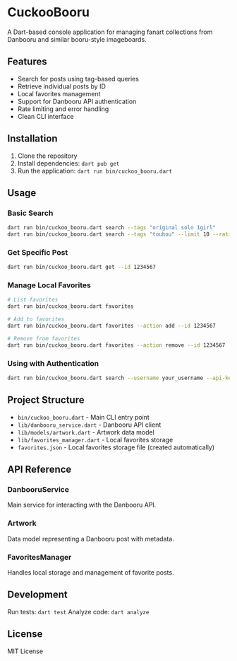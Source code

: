# CuckooBooru

A Dart-based console application for managing fanart collections from Danbooru and similar booru-style imageboards.

## Features

- Search for posts using tag-based queries
- Retrieve individual posts by ID
- Local favorites management
- Support for Danbooru API authentication
- Rate limiting and error handling
- Clean CLI interface

## Installation

1. Clone the repository
2. Install dependencies: `dart pub get`
3. Run the application: `dart run bin/cuckoo_booru.dart`

## Usage

### Basic Search

```bash
dart run bin/cuckoo_booru.dart search --tags "original solo 1girl"
dart run bin/cuckoo_booru.dart search --tags "touhou" --limit 10 --rating s
```

### Get Specific Post

```bash
dart run bin/cuckoo_booru.dart get --id 1234567
```

### Manage Local Favorites

```bash
# List favorites
dart run bin/cuckoo_booru.dart favorites

# Add to favorites
dart run bin/cuckoo_booru.dart favorites --action add --id 1234567

# Remove from favorites
dart run bin/cuckoo_booru.dart favorites --action remove --id 1234567
```

### Using with Authentication

```bash
dart run bin/cuckoo_booru.dart search --username your_username --api-key your_api_key --tags "rating:explicit"
```

## Project Structure

- `bin/cuckoo_booru.dart` - Main CLI entry point
- `lib/danbooru_service.dart` - Danbooru API client
- `lib/models/artwork.dart` - Artwork data model
- `lib/favorites_manager.dart` - Local favorites storage
- `favorites.json` - Local favorites storage file (created automatically)

## API Reference

### DanbooruService

Main service for interacting with the Danbooru API.

### Artwork

Data model representing a Danbooru post with metadata.

### FavoritesManager

Handles local storage and management of favorite posts.

## Development

Run tests: `dart test`
Analyze code: `dart analyze`

## License

MIT License
